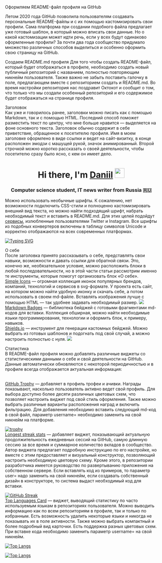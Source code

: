 Оформляем README-файл профиля на GitHub

Летом 2020 года GitHub позволила пользователям создавать персональные README-файлы и с их помощью кастомизировать свои профили. Сама платформа при создании подобного файла предлагает уже готовый шаблон, в который можно вписать свои данные. Но о какой кастомизации может идти речь, если у всех будут одинаково оформленные профили? За почти два года сообщество придумало множество различных способов выделиться и особенно оформить свою страницу на GitHub.

Создаем README.md профиля
Для того чтобы создать README-файл, который будет отображаться в профиле, необходимо создать новый публичный репозиторий с названием, полностью повторяющим никнейм пользователя. Также важно не забыть поставить галочку в поле, предлагающем вместе с репозиторием создать и README.md. Во время настройки репозитория нас поздравит Октокот и сообщит о том, что только что мы создали особенный репозиторий и его содержимое будет отображаться на странице профиля.

Заголовок
<br>Как уже и говорилось ранее, заголовки можно писать как с помощью Markdown, так и с помощью HTML. Последний способ поможет разместить текст по центру, что мне больше нравится — выделяется на фоне основного текста. Заголовок обычно содержит в себе приветствие, обращенное к посетителю профиля. Имя в моем заголовке оформлено в виде ссылки и ведет на сайт-визитку, в конце расположен эмодзи с машущей рукой, значок анимированный. Второй строчкой можно коротко рассказать о своей деятельности, чтобы посетителю сразу было ясно, с кем он имеет дело.
<!---Пример кода-->
<h1 align="center">Hi there, I'm <a href="https://daniilshat.ru/" target="_blank">Daniil</a> 
<img src="https://github.com/blackcater/blackcater/raw/main/images/Hi.gif" height="32"/></h1>
<h3 align="center">Computer science student, IT news writer from Russia 🇷🇺</h3>

Можно использовать необычные шрифты. К сожалению, нет возможности подключить CSS-стили и полноценно кастомизировать внешний вид текста, но можно найти подходящий шрифт, набрать необходимый текст и вставить в README.md. Для этих целей подойдут <a href="https://lingojam.com/FancyLetters">сервисы</a>, излюбленные пользователями Twitter и Instagram. Все шрифты из подобных конвертеров включены в таблицу символов Unicode и корректно отображаются на всех современных платформах.
<!---Пример кода-->
[![Typing SVG](https://readme-typing-svg.herokuapp.com?color=%2336BCF7&lines=Computer+science+student)](https://git.io/typing-svg)

О себе
<br>После заголовка принято рассказывать о себе, представлять свои навыки, возможности и давать ссылки для обратной связи. Это, конечно же, необязательное условие, можно расположить блоки в любой последовательности, но в этой части статьи рассмотрим именно те инструменты, которые помогут организовать блок «О себе».
<br><a href="https://simpleicons.org">Simple Icons</a> — огромная коллекция иконок популярных брендов, компаний, технологий и сервисов в svg-формате. У проекта есть сайт, на котором можно найти удобную иконку и скачать себе, а потом использовать в своем md-файле. Вставлять изображения лучше с помощью HTML — так удобнее задавать необходимый размер.
<img src="https://habrastorage.org/r/w1560/getpro/habr/upload_files/478/287/d59/478287d5922b73775dd1c2afde91a989.png">
<br><a href="https://github.com/Ileriayo/markdown-badges">Markdown Badges</a> — библиотека бейджей с готовыми фрагментами md-кодов для вставки. Коллекция обширная, можно найти необходимые языки программирования, технологии и оформить блок, к примеру, навыков.
<br><a href="https://github.com/badges/shields">Shields.io</a> — инструмент для генерации кастомных бейджей. Можно выбрать из готовых шаблонов и подогнать под свой случай, а можно настроить полностью с нуля.
<img src="https://habrastorage.org/r/w1560/getpro/habr/upload_files/740/7ce/1b8/7407ce1b85d2892568e52e34e6050049.png">

Статистика
<br>В README-файл профиля можно добавлять различные виджеты со статистическими данными о себе и свой деятельности на GitHub. Данные автоматически обновляются с некоторой периодичностью и в профиле всегда отображается актуальная информация:

<br><a href="https://github.com/ryo-ma/github-profile-trophy">GitHub Trophy</a> — добавляет в профиль трофеи и ачивки. Награды показывают, насколько пользователь активно ведет свой профиль. Для выбора доступно более десяти различных цветовых схем, что позволяет настроить виджет под свой стиль оформления. Также можно выбрать различные варианты расположения наград и включить фильтрацию. Для добавления необходимо вставить следующий md-код в свой файл, параметр username= необходимо заменить на свой никнейм на платформе.
<!---Пример кода-->
[![trophy](https://github-profile-trophy.vercel.app/?username=ryo-ma)](https://github.com/ryo-ma/github-profile-trophy)
<br><a href="https://github.com/DenverCoder1/github-readme-streak-stats">Longest streak stats</a> — добавляет виджет, показывающий актуальную продолжительность ежедневных сессий на GitHub, самую длинную сессию за все время и суммарное количество вкладов в сообщество. Автор виджета предлагает подробную инструкцию по его настройке, но вместе с этим предоставляет и визуальный конструктор, позволяющий настроить необходимую цветовую схему. Кроме этого, в репозитории разработчика имеется руководство по развертыванию приложения на собственном сервере. Если вставлять код из примеров, то параметр user= надо заменить на свой никнейм, если создавать собственный дизайн в конструкторе, то система выдаст необходимый код для вставки.
<!---Пример кода-->
[![GitHub Streak](https://github-readme-streak-stats.herokuapp.com/?user=DenverCoder1)](https://git.io/streak-stats)
<br><a href="https://github.com/anuraghazra/github-readme-stats">Top Languages Card</a> — виджет, выводящий статистику по часто используемым языкам в репозиториях пользователя. Можно выводить информацию как по всем репозиториям в профиле, так и только по избранным. Есть возможность удалить некоторые языки и никогда не показывать их в поле активности. Также можно выбрать компактный и более подробный вид карточки. Есть поддержка разных цветовых схем. При вставке кода необходимо заменить параметр username= на свой никнейм.

<!---Для компактной версии-->
[![Top Langs](https://github-readme-stats.vercel.app/api/top-langs/?username=anuraghazra&layout=compact)](https://github.com/anuraghazra/github-readme-stats)
<!---Для подробной версии-->
[![Top Langs](https://github-readme-stats.vercel.app/api/top-langs/?username=anuraghazra)](https://github.com/anuraghazra/github-readme-stats)
